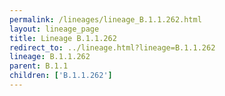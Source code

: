 ```yaml
---
permalink: /lineages/lineage_B.1.1.262.html
layout: lineage_page
title: Lineage B.1.1.262
redirect_to: ../lineage.html?lineage=B.1.1.262
lineage: B.1.1.262
parent: B.1.1
children: ['B.1.1.262']
---
```

